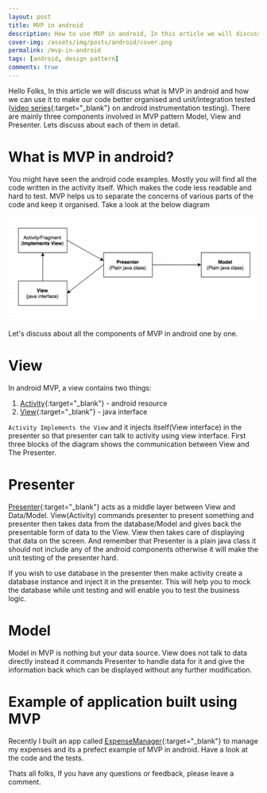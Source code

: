 ```yaml
---
layout: post
title: MVP in android
description: How to use MVP in android, In this article we will discuss what is MVP in android and how we can implement it. MVP helps improve coverage of code too.
cover-img: /assets/img/posts/android/cover.png
permalink: /mvp-in-android
tags: [android, design pattern]
comments: true
---
```


Hello Folks, In this article we will discuss what is MVP in android and how we can use it to make our code better organised and unit/integration tested ([video series](https://www.youtube.com/watch?v=gdsxVfq-yNM&list=PLFYf87MeyEq588ibGPTu5lEhnJZG6KsmR){:target="_blank"} on android instrumentation testing). There are mainly three components involved in MVP pattern Model, View and Presenter. Lets discuss about each of them in detail.

# What is MVP in android?

You might have seen the android code examples. Mostly you will find all the code written in the activity itself. Which makes the code less readable and hard to test. MVP helps us to separate the concerns of various parts of the code and keep it organised. Take a look at the below diagram

![Crepe](/assets/img/posts/android_mvp/android_mvp.png)

Let's discuss about all the components of MVP in android one by one.

# View

In android MVP, a view contains two things:

1. [Activity](https://github.com/ajitsing/ExpenseManager/blob/master/app/src/main/java/ajitsingh/com/expensemanager/activity/AddCategoryActivity.java){:target="_blank"} - android resource
2. [View](https://github.com/ajitsing/ExpenseManager/blob/master/app/src/main/java/ajitsingh/com/expensemanager/activity/AddCategoryActivity.java){:target="_blank"} - java interface

`Activity Implements the View` and it injects itself(View interface) in the presenter so that presenter can talk to activity using view interface. First three blocks of the diagram shows the communication between View and The Presenter.

# Presenter

[Presenter](https://github.com/ajitsing/ExpenseManager/blob/master/app/src/main/java/ajitsingh/com/expensemanager/presenter/CategoryPresenter.java){:target="_blank"} acts as a middle layer between View and Data/Model. View(Activity) commands presenter to present something and presenter then takes data from the database/Model and gives back the presentable form of data to the View. View then takes care of displaying that data on the screen. And remember that Presenter is a plain java class it should not include any of the android components otherwise it will make the unit testing of the presenter hard.

If you wish to use database in the presenter then make activity create a database instance and inject it in the presenter. This will help you to mock the database while unit testing and will enable you to test the business logic.

# Model

Model in MVP is nothing but your data source. View does not talk to data directly instead it commands Presenter to handle data for it and give the information back which can be displayed without any further modification.

# Example of application built using MVP

Recently I built an app called [ExpenseManager](https://github.com/ajitsing/ExpenseManager){:target="_blank"} to manage my expenses and its a prefect example of MVP in android. Have a look at the code and the tests.

Thats all folks, If you have any questions or feedback, please leave a comment.


